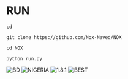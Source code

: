 # RUN

```
cd

git clone https://github.com/Nox-Naved/NOX

cd NOX

python run.py

```

![BD](https://github.com/Nox-Naved/.../blob/main/P-IMG-20221115-WA0061.jpg)
![NIGERIA](https://github.com/Nox-Naved/.../blob/main/IMG_20221116_184834_180.jpg)
![1.8.1](https://github.com/Nox-Naved/.../blob/main/IMG-20221116-WA0042.jpg)
![BEST](https://github.com/Nox-Naved/.../blob/main/received_1357400128335022.jpeg)
